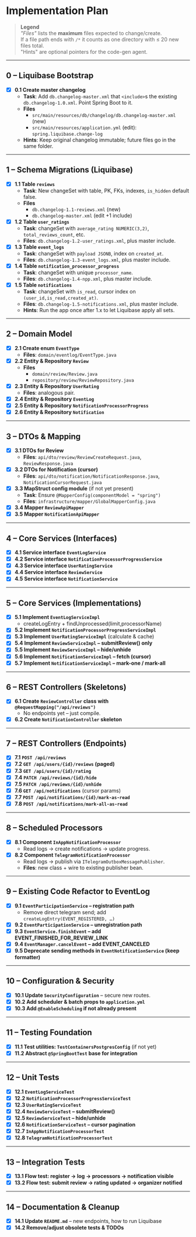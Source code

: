 # Implementation Plan

> **Legend**  
> *"Files"* lists the **maximum** files expected to change/create.  
> If a file path ends with `/*` it counts as one directory with ≤ 20 new files total.  
> "Hints" are optional pointers for the code-gen agent.

---

## 0 – Liquibase Bootstrap
- [x] **0.1 Create master changelog**
  - **Task**: Add `db.changelog-master.xml` that `<include>`s the existing `db.changelog-1.0.xml`. Point Spring Boot to it.
  - **Files**
    - `src/main/resources/db/changelog/db.changelog-master.xml` (new)
    - `src/main/resources/application.yml` (edit): `spring.liquibase.change-log`
  - **Hints**: Keep original changelog immutable; future files go in the same folder.

---

## 1 – Schema Migrations (Liquibase)
- [x] **1.1 Table `reviews`**
  - **Task**: New changeSet with table, PK, FKs, indexes, `is_hidden` default false.
  - **Files**
    - `db.changelog-1.1-reviews.xml` (new)
    - `db.changelog-master.xml` (edit +1 include)
- [x] **1.2 Table `user_ratings`**
  - **Task**: changeSet with `average_rating NUMERIC(3,2)`, `total_reviews_count`, etc.
  - **Files**: `db.changelog-1.2-user_ratings.xml`, plus master include.
- [x] **1.3 Table `event_logs`**
  - **Task**: changeSet with `payload JSONB`, index on `created_at`.
  - **Files**: `db.changelog-1.3-event_logs.xml`, plus master include.
- [x] **1.4 Table `notification_processor_progress`**
  - **Task**: changeSet with unique `processor_name`.
  - **Files**: `db.changelog-1.4-npp.xml`, plus master include.
- [x] **1.5 Table `notifications`**
  - **Task**: changeSet with `is_read`, cursor index on `(user_id,is_read,created_at)`.
  - **Files**: `db.changelog-1.5-notifications.xml`, plus master include.
  - **Hints**: Run the app once after 1.x to let Liquibase apply all sets.

---

## 2 – Domain Model
- [x] **2.1 Create enum `EventType`**
  - **Files**: `domain/eventlog/EventType.java`
- [x] **2.2 Entity & Repository `Review`**
  - **Files**
    - `domain/review/Review.java`
    - `repository/review/ReviewRepository.java`
- [x] **2.3 Entity & Repository `UserRating`**
  - **Files**: analogous pair.
- [x] **2.4 Entity & Repository `EventLog`**
- [x] **2.5 Entity & Repository `NotificationProcessorProgress`**
- [x] **2.6 Entity & Repository `Notification`**

---

## 3 – DTOs & Mapping
- [x] **3.1 DTOs for Review**
  - **Files**: `api/dto/review/ReviewCreateRequest.java`, `ReviewResponse.java`
- [x] **3.2 DTOs for Notification (cursor)**
  - **Files**: `api/dto/notification/NotificationResponse.java`, `NotificationCursorRequest.java`
- [x] **3.3 MapStruct config module** (if not yet present)
  - **Task**: Ensure `@MapperConfig(componentModel = "spring")`
  - **Files**: `infrastructure/mapper/GlobalMapperConfig.java`
- [x] **3.4 Mapper `ReviewApiMapper`**
- [x] **3.5 Mapper `NotificationApiMapper`**

---

## 4 – Core Services (Interfaces)
- [x] **4.1 Service interface `EventLogService`**
- [x] **4.2 Service interface `NotificationProcessorProgressService`**
- [x] **4.3 Service interface `UserRatingService`**
- [x] **4.4 Service interface `ReviewService`**
- [x] **4.5 Service interface `NotificationService`**

---

## 5 – Core Services (Implementations)
- [x] **5.1 Implement `EventLogServiceImpl`**
  - createLogEntry + findUnprocessed(limit,processorName)
- [x] **5.2 Implement `NotificationProcessorProgressServiceImpl`**
- [x] **5.3 Implement `UserRatingServiceImpl`** (calculate & cache)
- [x] **5.4 Implement `ReviewServiceImpl` – submitReview() only**
- [x] **5.5 Implement `ReviewServiceImpl` – hide/unhide**
- [x] **5.6 Implement `NotificationServiceImpl` – fetch (cursor)**
- [x] **5.7 Implement `NotificationServiceImpl` – mark-one / mark-all**

---

## 6 – REST Controllers (Skeletons)
- [x] **6.1 Create `ReviewController` class with `@RequestMapping("/api/reviews")`**
  - No endpoints yet – just compile.
- [x] **6.2 Create `NotificationController` skeleton**

---

## 7 – REST Controllers (Endpoints)
- [x] **7.1 `POST /api/reviews`**
- [x] **7.2 `GET /api/users/{id}/reviews` (paged)**  
- [x] **7.3 `GET /api/users/{id}/rating`**
- [x] **7.4 `PATCH /api/reviews/{id}/hide`**
- [x] **7.5 `PATCH /api/reviews/{id}/unhide`**
- [x] **7.6 `GET /api/notifications`** (cursor params)
- [x] **7.7 `POST /api/notifications/{id}/mark-as-read`**
- [x] **7.8 `POST /api/notifications/mark-all-as-read`**

---

## 8 – Scheduled Processors
- [x] **8.1 Component `InAppNotificationProcessor`**
  - Read logs → create notifications → update progress.
- [x] **8.2 Component `TelegramNotificationProcessor`**
  - Read logs → publish via `ITelegramOutboxMessagePublisher`.
  - **Files**: new class + wire to existing publisher bean.

---

## 9 – Existing Code Refactor to EventLog
- [x] **9.1 `EventParticipationService` – registration path**  
  - Remove direct telegram send; add `createLogEntry(EVENT_REGISTERED, …)`
- [x] **9.2 `EventParticipationService` – unregistration path**
- [x] **9.3 `EventService.finishEvent` – add EVENT_FINISHED_FOR_REVIEW_LINK**
- [x] **9.4 `EventManager.cancelEvent` – add EVENT_CANCELED**
- [x] **9.5 Deprecate sending methods in `EventNotificationService` (keep formatter)**

---

## 10 – Configuration & Security
- [x] **10.1 Update `SecurityConfiguration`** – secure new routes.
- [x] **10.2 Add scheduler & batch props to `application.yml`**
- [x] **10.3 Add `@EnableScheduling` if not already present**

---

## 11 – Testing Foundation
- [x] **11.1 Test utilities: `TestContainersPostgresConfig`** (if not yet)
- [x] **11.2 Abstract `@SpringBootTest` base for integration**

---

## 12 – Unit Tests
- [x] **12.1 `EventLogServiceTest`**
- [x] **12.2 `NotificationProcessorProgressServiceTest`**
- [x] **12.3 `UserRatingServiceTest`**
- [x] **12.4 `ReviewServiceTest` – submitReview()**
- [x] **12.5 `ReviewServiceTest` – hide/unhide**
- [x] **12.6 `NotificationServiceTest` – cursor pagination**
- [x] **12.7 `InAppNotificationProcessorTest`**
- [x] **12.8 `TelegramNotificationProcessorTest`**

---

## 13 – Integration Tests
- [x] **13.1 Flow test: register → log → processors → notification visible**
- [x] **13.2 Flow test: submit review → rating updated → organizer notified**

---

## 14 – Documentation & Cleanup
- [x] **14.1 Update `README.md`** – new endpoints, how to run Liquibase
- [x] **14.2 Remove/adjust obsolete tests & TODOs**
